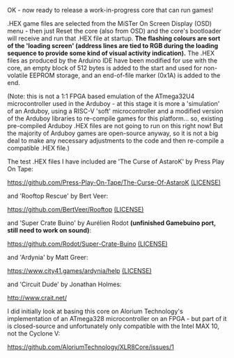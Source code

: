 OK - now ready to release a work-in-progress core that can run games!

.HEX game files are selected from the MiSTer On Screen Display (OSD) menu - then just Reset the core (also from OSD) and the core's bootloader will receive and run that .HEX file at startup. **The flashing colours are sort of the 'loading screen' (address lines are tied to RGB during the loading sequence to provide some kind of visual activity indication).** The .HEX files as produced by the Arduino IDE have been modified for use with the core, an empty block of 512 bytes is added to the start and used for non-volatile EEPROM storage, and an end-of-file marker (0x1A) is added to the end.

(Note: this is not a 1:1 FPGA based emulation of the ATmega32U4 microcontroller used in the Arduboy - at this stage it is more a 'simulation' of an Arduboy, using a RISC-V 'soft' microcontroller and a modified version of the Arduboy libraries to re-compile games for this platform... so, existing pre-compiled Arduboy .HEX files are not going to run on this right now! But the majority of Arduboy games are open-source anyway, so it is not a big deal to make any necessary adjustments to the code and then re-compile a compatible .HEX file.)

The test .HEX files I have included are 'The Curse of AstaroK' by Press Play On Tape:

https://github.com/Press-Play-On-Tape/The-Curse-Of-AstaroK [(LICENSE)](https://github.com/Press-Play-On-Tape/The-Curse-Of-AstaroK/blob/master/LICENSE)

and 'Rooftop Rescue' by Bert Veer:

https://github.com/BertVeer/Rooftop [(LICENSE)](https://github.com/BertVeer/Rooftop/blob/master/LICENSE)

and 'Super Crate Buino' by Aurélien Rodot **(unfinished Gamebuino port, still need to work on sound)**:

https://github.com/Rodot/Super-Crate-Buino [(LICENSE)](https://www.gnu.org/licenses/lgpl-3.0.en.html)

and 'Ardynia' by Matt Greer:

https://www.city41.games/ardynia/help [(LICENSE)](https://github.com/city41/ardynia/blob/master/LICENSE)

and 'Circuit Dude' by Jonathan Holmes:

http://www.crait.net/


I did initially look at basing this core on Alorium Technology's implementation of an ATmega328 microcontroller on an FPGA - but part of it is closed-source and unfortunately only compatible with the Intel MAX 10, not the Cyclone V:

https://github.com/AloriumTechnology/XLR8Core/issues/1
